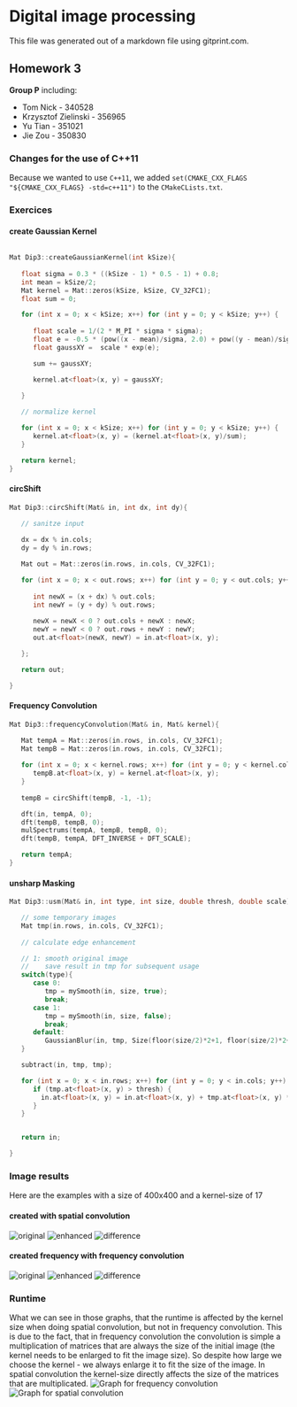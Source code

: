 # Digital image processing
This file was generated out of a markdown file using gitprint.com.

## Homework 3

**Group P** including:

* Tom Nick - 340528
* Krzysztof Zielinski - 356965
* Yu Tian - 351021
* Jie Zou - 350830

### Changes for the use of C++11
Because we wanted to use `C++11`, we added `set(CMAKE_CXX_FLAGS "${CMAKE_CXX_FLAGS} -std=c++11")` to the `CMakeCLists.txt`.

### Exercices

#### create Gaussian Kernel

```cpp

Mat Dip3::createGaussianKernel(int kSize){
   
   float sigma = 0.3 * ((kSize - 1) * 0.5 - 1) + 0.8;
   int mean = kSize/2;
   Mat kernel = Mat::zeros(kSize, kSize, CV_32FC1);
   float sum = 0;

   for (int x = 0; x < kSize; x++) for (int y = 0; y < kSize; y++) {
      
      float scale = 1/(2 * M_PI * sigma * sigma);
      float e = -0.5 * (pow((x - mean)/sigma, 2.0) + pow((y - mean)/sigma, 2.0));
      float gaussXY =  scale * exp(e);

      sum += gaussXY;

      kernel.at<float>(x, y) = gaussXY;
   
   }

   // normalize kernel

   for (int x = 0; x < kSize; x++) for (int y = 0; y < kSize; y++) {
      kernel.at<float>(x, y) = (kernel.at<float>(x, y)/sum);
   }

   return kernel;
}

```

#### circShift
```cpp
Mat Dip3::circShift(Mat& in, int dx, int dy){

   // sanitze input
   
   dx = dx % in.cols;
   dy = dy % in.rows;

   Mat out = Mat::zeros(in.rows, in.cols, CV_32FC1);

   for (int x = 0; x < out.rows; x++) for (int y = 0; y < out.cols; y++) {
      
      int newX = (x + dx) % out.cols;
      int newY = (y + dy) % out.rows;
      
      newX = newX < 0 ? out.cols + newX : newX;
      newY = newY < 0 ? out.rows + newY : newY;
      out.at<float>(newX, newY) = in.at<float>(x, y);

   };

   return out;

}
```

#### Frequency Convolution
```cpp
Mat Dip3::frequencyConvolution(Mat& in, Mat& kernel){

   Mat tempA = Mat::zeros(in.rows, in.cols, CV_32FC1);
   Mat tempB = Mat::zeros(in.rows, in.cols, CV_32FC1);
   
   for (int x = 0; x < kernel.rows; x++) for (int y = 0; y < kernel.cols; y++) {
      tempB.at<float>(x, y) = kernel.at<float>(x, y);
   }
   
   tempB = circShift(tempB, -1, -1);

   dft(in, tempA, 0);
   dft(tempB, tempB, 0);
   mulSpectrums(tempA, tempB, tempB, 0);
   dft(tempB, tempA, DFT_INVERSE + DFT_SCALE);

   return tempA;
}
```

#### unsharp Masking
```cpp
Mat Dip3::usm(Mat& in, int type, int size, double thresh, double scale){

   // some temporary images 
   Mat tmp(in.rows, in.cols, CV_32FC1);
   
   // calculate edge enhancement

   // 1: smooth original image
   //    save result in tmp for subsequent usage
   switch(type){
      case 0:
         tmp = mySmooth(in, size, true);
         break;
      case 1:
         tmp = mySmooth(in, size, false);
         break;
      default:
         GaussianBlur(in, tmp, Size(floor(size/2)*2+1, floor(size/2)*2+1), size/5., size/5.);
   }

   subtract(in, tmp, tmp);

   for (int x = 0; x < in.rows; x++) for (int y = 0; y < in.cols; y++) {
      if (tmp.at<float>(x, y) > thresh) {
        in.at<float>(x, y) = in.at<float>(x, y) + tmp.at<float>(x, y) * scale;
      }
   }


   return in;

}
```

### Image results
Here are the examples with a size of 400x400 and a kernel-size of 17
#### created with spatial convolution
![original](testimage_50.png "original")
![enhanced](testimage_50_USM_17x17_spatialDomain_enhanced.png "spatial convolution, enhanced")
![difference](testimage_50_USM_17x17_spatialDomain_diff2original.png "spatial convolution, difference")
#### created frequency with frequency convolution
![original](testimage_50.png "original")
![enhanced](testimage_50_USM_17x17_frequencyDomain_enhanced.png "frequency convolution, enhanced")
![difference](testimage_50_USM_17x17_frequencyDomain_diff2original.png "frequency convolution, differenc")

### Runtime
What we can see in those graphs, that the runtime is affected by the kernel size when doing spatial convolution, but not in frequency convolution. This is due to the fact, that in frequency convolution the convolution is simple a multiplication of matrices that are always the size of the initial image (the kernel needs to be enlarged to fit the image size). So despite how large we choose the kernel - we always enlarge it to fit the size of the image. In spatial convolution the kernel-size directly affects the size of the matrices that are multiplicated.
![Graph for frequency convolution](chart_frequency.png "Graph for frequency convolution")
![Graph for spatial convolution](chart_spatial.png "Graph for spatial convolution")